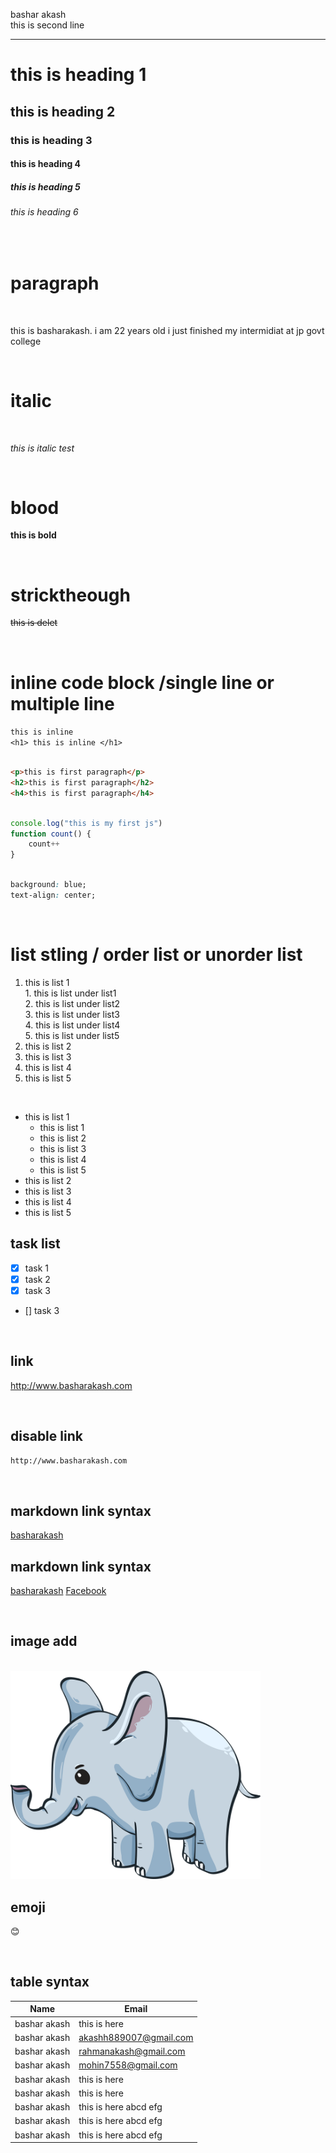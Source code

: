<!-- markdown tutorial-->

bashar akash  
this is second line

---

# this is heading 1
## this is heading 2
### this is heading 3
#### this is heading 4
##### this is heading 5
###### this is heading 6

</br>

# paragraph
</br>
<p>this is basharakash. i am 22 years old i just finished my intermidiat at jp govt college</p>

</br>

# italic

</br>

_this is italic test_


</br>

# blood
__this is bold__

</br>

# stricktheough

~~this is delet~~

</br>

# inline code block /single line or multiple line 

`this is inline`  
`<h1> this is inline </h1>`  


``` html

<p>this is first paragraph</p>
<h2>this is first paragraph</h2>
<h4>this is first paragraph</h4>

```


``` javascript

console.log("this is my first js")
function count() {
    count++
}

```


``` css

background: blue;
text-align: center;

```

</br>

# list stling / order list or unorder list

1. this is list 1  
        1. this is list under list1  
        2. this is list under list2  
        3. this is list under list3  
        4. this is list under list4  
        5. this is list under list5  
2. this is list 2
3. this is list 3
4. this is list 4
5. this is list 5  

</br>

- this is list 1  
    - this is list 1
    - this is list 2
    - this is list 3
    - this is list 4
    - this is list 5
- this is list 2
- this is list 3
- this is list 4
- this is list 5  


## task list 

- [X] task 1
- [X] task 2
- [X] task 3
- [] task 3


</br>

## link 

http://www.basharakash.com



</br>

## disable link 

`http://www.basharakash.com`


</br>

## markdown link syntax 


[basharakash](http://www.basharakash.com)


## markdown link syntax 


[basharakash][websitelink]
[Facebook][facebook]


<!-- All link is here -->

[websitelink]: http://www.basharakash.com
[facebook]: https://www.facebook.com/basharakash889007


</br>

## image add

</br>

<!-- ![image title](./image/baby-elephant-3526681_960_720.png) -->

<img src= "./image/baby.png" width= "400px"/>

</br>

## emoji

😊


</br>

## table syntax 

| Name | Email |
| ---- | ------ |
| bashar akash | this is here |
| bashar akash | akashh889007@gmail.com |
| bashar akash | rahmanakash@gmail.com |
| bashar akash | mohin7558@gmail.com |
| bashar akash | this is here |
| bashar akash | this is here |
| bashar akash | this is here abcd efg|
| bashar akash | this is here abcd efg|
| bashar akash | this is here abcd efg|